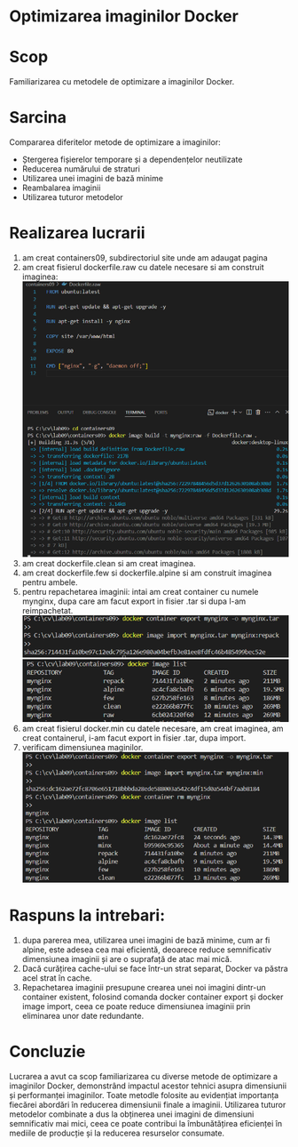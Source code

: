 # Optimizarea imaginilor Docker
# Scop 
Familiarizarea cu metodele de optimizare a imaginilor Docker.

# Sarcina
Compararea diferitelor metode de optimizare a imaginilor:

- Ștergerea fișierelor temporare și a dependențelor neutilizate
- Reducerea numărului de straturi
- Utilizarea unei imagini de bază minime
- Reambalarea imaginii
- Utilizarea tuturor metodelor

# Realizarea lucrarii
1. am creat containers09, subdirectoriul site unde am adaugat pagina
2. am creat fisierul dockerfile.raw cu datele necesare si am construit imaginea:
![raw](image.png)
3. am creat dockerfile.clean si am creat imaginea.
4. am creat dockerfile.few si dockerfile.alpine si am construit imaginea pentru ambele.
5. pentru repachetarea imaginii: intai am creat container cu numele mynginx, dupa care am facut export in fisier .tar si dupa l-am reimpachetat.
![repack](image-1.png)
![list](image-2.png)
6. am creat fisierul docker.min cu datele necesare, am creat imaginea, am creat containerul, i-am facut export in fisier .tar, dupa import.
7. verificam dimensiunea maginilor.
![list1](image-3.png)

# Raspuns la intrebari:
1. dupa parerea mea, utilizarea unei imagini de bază minime, cum ar fi alpine, este adesea cea mai eficientă, deoarece reduce semnificativ dimensiunea imaginii și are o suprafață de atac mai mică.
2. Dacă curățirea cache-ului se face într-un strat separat, Docker va păstra acel strat în cache.
3. Repachetarea imaginii presupune crearea unei noi imagini dintr-un container existent, folosind comanda docker container export și docker image import, ceea ce poate reduce dimensiunea imaginii prin eliminarea unor date redundante.

# Concluzie
Lucrarea a avut ca scop familiarizarea cu diverse metode de optimizare a imaginilor Docker, demonstrând impactul acestor tehnici asupra dimensiunii și performanței imaginilor. Toate metodle folosite au evidențiat importanța fiecărei abordări în reducerea dimensiunii finale a imaginii. Utilizarea tuturor metodelor combinate a dus la obținerea unei imagini de dimensiuni semnificativ mai mici, ceea ce poate contribui la îmbunătățirea eficienței în mediile de producție și la reducerea resurselor consumate.